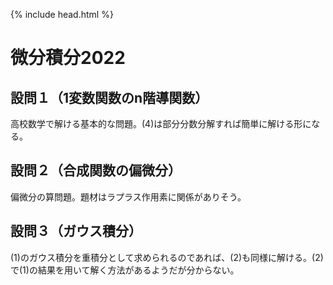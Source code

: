 {% include head.html %}

# 微分積分2022

## 設問１（1変数関数のn階導関数）
高校数学で解ける基本的な問題。(4)は部分分数分解すれば簡単に解ける形になる。

## 設問２（合成関数の偏微分）
偏微分の算問題。題材はラプラス作用素に関係がありそう。

## 設問３（ガウス積分）
(1)のガウス積分を重積分として求められるのであれば、(2)も同様に解ける。(2)で(1)の結果を用いて解く方法があるようだが分からない。